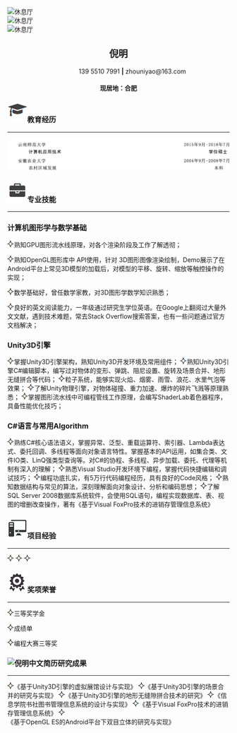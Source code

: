 
<img src="/_Photo/xiuxiting.gif" alt="休息厅"><br>
<img src="/_Photo/VRMuseum.gif" alt="休息厅"><br>
<img src="/_Photo/VRMuseum2.gif" alt="休息厅"><br>


<center><h2>倪明</h2></center>
<center>&ensp;&ensp;&ensp;&ensp;&ensp;&ensp;&ensp;&ensp;&ensp;139 5510 7991 <strong>|</strong> zhouniyao@163.com</center>
<center><h4>现居地：合肥</h4></center>

<h3><img src="/styles/images/me/education.png" alt="倪明的中文简历">教育经历</h3>

---

<img src="/styles/images/me/ch-education.png" alt="倪明的中文简历">
<h3><img src="/styles/images/me/skill.png" alt="倪明的中文简历">专业技能</h3>

---

### 计算机图形学与数学基础    
<img src="/styles/images/me/fuhao.png" alt="倪明中文简历">熟知GPU图形流水线原理，对各个渲染阶段及工作了解透彻； 

<img src="/styles/images/me/fuhao.png" alt="倪明中文简历">熟知OpenGL图形库中 API使用，针对 3D图形图像渲染绘制，Demo展示了在Android平台上常见3D模型的加载后，对模型的平移、旋转、缩放等触控操作的实现；

<img src="/styles/images/me/fuhao.png" alt="倪明中文简历">数学基础好，曾任数学家教，对3D图形学数学知识熟悉；

<img src="/styles/images/me/fuhao.png" alt="倪明中文简历">良好的英文阅读能力，一年级通过研究生学位英语。在Google上翻阅过大量外文文献，遇到技术难题，常去Stack Overflow搜索答案，也有一些问题通过官方文档解决；

### Unity3D引擎                                               
<img src="/styles/images/me/fuhao.png" alt="倪明中文简历">掌握Unity3D引擎架构，熟知Unity3D开发环境及常用组件；
<img src="/styles/images/me/fuhao.png" alt="倪明中文简历">熟知Unity3D引擎C#编辑脚本，编写过对物体的变形、弹跳、阻尼设置、旋转及场景合并、地形无缝拼合等代码；
<img src="/styles/images/me/fuhao.png" alt="倪明中文简历">粒子系统，能够实现火焰、烟雾、雨雪、浪花、水里气泡等效果；
<img src="/styles/images/me/fuhao.png" alt="倪明中文简历">了解Unity物理引擎，对物体碰撞、重力加速、爆炸的碎片飞溅等原理熟悉；
<img src="/styles/images/me/fuhao.png" alt="倪明中文简历">掌握图形流水线中可编程管线工作原理，会编写ShaderLab着色器程序，具备性能优化技巧；
### C#语言与常用Algorithm  
<img src="/styles/images/me/fuhao.png" alt="倪明中文简历">熟练C#核心语法语义，掌握异常、泛型、重载运算符、索引器、Lambda表达式、委托回调、多线程等面向对象语言特性。掌握基本的API运用，如集合类、文件IO类、LinQ强类型查询等。对C#的协程、多线程、异步加载、委托、代理等机制有深入的理解；
<img src="/styles/images/me/fuhao.png" alt="倪明中文简历">熟悉Visual Studio开发环境下编程，掌握代码快捷编辑和调试技巧；
<img src="/styles/images/me/fuhao.png" alt="倪明中文简历">编程功底扎实，有5万行代码编程经历，具有良好的Code风格；
<img src="/styles/images/me/fuhao.png" alt="倪明中文简历">熟知数据结构与常见的算法，深刻理解面向对象设计、分析和编码思想；
<img src="/styles/images/me/fuhao.png" alt="倪明中文简历">了解SQL Server 2008数据库系统软件，会使用SQL语句，编程实现数据库、表、视图的增删改查操作，著有《基于Visual FoxPro技术的进销存管理信息系统》    


<h3><img src="/styles/images/me/computer.png" alt="倪明中文简历">项目经验</h3>

---
<img src="/styles/images/me/fuhao.png" alt="倪明中文简历">

<img src="/styles/images/me/fuhao.png" alt="倪明中文简历">

<img src="/styles/images/me/fuhao.png" alt="倪明中文简历">

<h3><img src="/nm_icon/honor.png" alt="我">奖项荣誉</h3>

---

<img src="/styles/images/me/fuhao.png" alt="倪明中文简历">三等奖学金

<img src="/styles/images/me/fuhao.png" alt="倪明中文简历">成绩单

<img src="/styles/images/me/fuhao.png" alt="倪明中文简历">编程大赛三等奖

<h3><img src="/styles/images/me/these.png" alt="倪明中文简历">研究成果</h3>

---

<img src="/styles/images/me/fuhao.png" alt="倪明中文简历">《基于Unity3D引擎的虚拟展馆设计与实现》
<img src="/styles/images/me/fuhao.png" alt="倪明中文简历">《基于Unity3D引擎的场景合并的研究与实现》
<img src="/styles/images/me/fuhao.png" alt="倪明中文简历">《基于Unity3D引擎的地形无缝隙拼合技术的研究》
<img src="/styles/images/me/fuhao.png" alt="倪明中文简历">《信息学院书社图书管理信息系统的设计与实现》
<img src="/styles/images/me/fuhao.png" alt="倪明中文简历">《基于Visual FoxPro技术的进销存管理信息系统》
<img src="/styles/images/me/fuhao.png" alt="倪明中文简历">《基于OpenGL ES的Android平台下双目立体的研究与实现》














